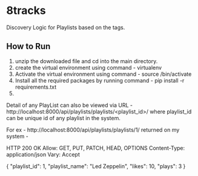 # 8tracks
Discovery Logic for Playlists based on the tags.

How to Run
---------------
1) unzip the downloaded file and cd into the main directory.
2) create the virtual environment using command - virtualenv <name of the environment> 
3) Activate the virtual environment using command - source <name of the environment>/bin/activate
4) Install all the required packages by running command - pip install -r requirements.txt
5) 






Detail of any PlayList can also be viewed via URL - http://localhost:8000/api/playlists/playlists/<playlist_id>/ where playlist_id can be unique id of any playlist in the system. 

For ex - http://localhost:8000/api/playlists/playlists/1/  returned on my system - 

HTTP 200 OK
Allow: GET, PUT, PATCH, HEAD, OPTIONS
Content-Type: application/json
Vary: Accept

{
    "playlist_id": 1,
    "playlist_name": "Led Zeppelin",
    "likes": 10,
    "plays": 3
}
